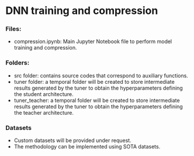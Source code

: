 # DNN training and compression

### Files:
- compression.ipynb: Main Jupyter Notebook file to perform model training and compression.

### Folders: 

- src folder: contains source codes that correspond to auxiliary functions.
- tuner folder: a temporal folder will be created to store intermediate results generated by the tuner to obtain the hyperparameters defining the student architecture.
- tuner_teacher: a temporal folder will be created to store intermediate results generated by the tuner to obtain the hyperparameters defining the teacher architecture.

### Datasets

- Custom datasets will be provided under request.
- The methodology can be implemented using SOTA datasets.


